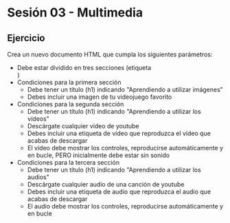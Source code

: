 # Sesión 03 - Multimedia
## Ejercicio
Crea un nuevo documento HTML que cumpla los siguientes parámetros:
- Debe estar dividido en tres secciones (etiqueta <section>)
- Condiciones para la primera sección
    - Debe tener un título (h1) indicando "Aprendiendo a utilizar imágenes"
    - Debes incluir una imagen de tu videojuego favorito
- Condiciones para la segunda sección
    - Debe tener un título (h1) indicando "Aprendiendo a utilizar los vídeos"
    - Descárgate cualquier vídeo de youtube
    - Debes incluir una etiqueta de vídeo que reproduzca el vídeo que acabas de descargar
    - El vídeo debe mostrar los controles, reproducirse automáticamente y en bucle, PERO inicialmente debe estar sin sonido
- Condiciones para la tercera sección
    - Debe tener un título (h1) indicando "Aprendiendo a utilizar los audios"
    - Descárgate cualquier audio de una canción de youtube
    - Debes incluir una etiqueta de audio que reproduzca el audio que acabas de descargar
    - El audio debe mostrar los controles, reproducirse automáticamente y en bucle